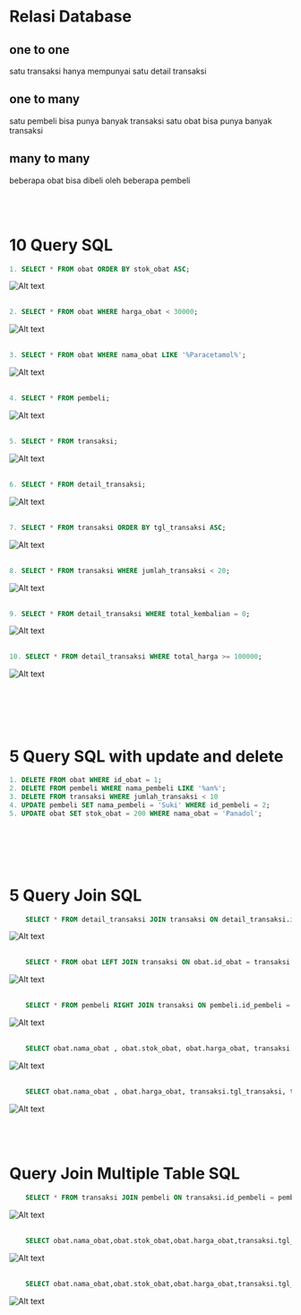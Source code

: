 # Relasi Database

## one to one

satu transaksi hanya mempunyai satu detail transaksi

## one to many

satu pembeli bisa punya banyak transaksi
satu obat bisa punya banyak transaksi

## many to many

beberapa obat bisa dibeli oleh beberapa pembeli
<br/><br/><br/><br/>

# 10 Query SQL

```sql
1. SELECT * FROM obat ORDER BY stok_obat ASC;
```

![Alt text](images/1.png?raw=true "1")
<br/><br/>

```sql
2. SELECT * FROM obat WHERE harga_obat < 30000;
```

![Alt text](images/2.png?raw=true "2")
<br/><br/>

```sql
3. SELECT * FROM obat WHERE nama_obat LIKE '%Paracetamol%';
```

![Alt text](images/3.png?raw=true "3")
<br/><br/>

```sql
4. SELECT * FROM pembeli;
```

![Alt text](images/4.png?raw=true "4")
<br/><br/>

```sql
5. SELECT * FROM transaksi;
```

![Alt text](images/5.png?raw=true "5")
<br/><br/>

```sql
6. SELECT * FROM detail_transaksi;
```

![Alt text](images/6.png?raw=true "6")
<br/><br/>

```sql
7. SELECT * FROM transaksi ORDER BY tgl_transaksi ASC;
```

![Alt text](images/7.png?raw=true "7")
<br/><br/>

```sql
8. SELECT * FROM transaksi WHERE jumlah_transaksi < 20;
```

![Alt text](images/8.png?raw=true "8")
<br/><br/>

```sql
9. SELECT * FROM detail_transaksi WHERE total_kembalian = 0;
```

![Alt text](images/9.png?raw=true "9")
<br/><br/>

```sql
10. SELECT * FROM detail_transaksi WHERE total_harga >= 100000;
```

![Alt text](images/10.png?raw=true "10")

<br/><br/><br/><br/>

# 5 Query SQL with update and delete

```sql
1. DELETE FROM obat WHERE id_obat = 1;
2. DELETE FROM pembeli WHERE nama_pembeli LIKE '%an%';
3. DELETE FROM transaksi WHERE jumlah_transaksi < 10
4. UPDATE pembeli SET nama_pembeli = 'Suki' WHERE id_pembeli = 2;
5. UPDATE obat SET stok_obat = 200 WHERE nama_obat = 'Panadol';
```

<br/><br/><br/><br/>

# 5 Query Join SQL

```sql
    SELECT * FROM detail_transaksi JOIN transaksi ON detail_transaksi.id_transaksi = transaksi.id_transaksi WHERE transaksi.jumlah_transaksi <= 5
```

![Alt text](images/11.png?raw=true "11")
<br/><br/>

```sql
    SELECT * FROM obat LEFT JOIN transaksi ON obat.id_obat = transaksi.id_obat WHERE transaksi.jumlah_transaksi IS NULL;
```

![Alt text](images/12.png?raw=true "12")
<br/><br/>

```sql
    SELECT * FROM pembeli RIGHT JOIN transaksi ON pembeli.id_pembeli = transaksi.id_transaksi ORDER BY transaksi.jumlah_transaksi ASC;
```

![Alt text](images/13.png?raw=true "13")
<br/><br/>

```sql
    SELECT obat.nama_obat , obat.stok_obat, obat.harga_obat, transaksi.tgl_transaksi, transaksi.jumlah_transaksi, (obat.harga_obat*transaksi.jumlah_transaksi) as total_harga FROM obat LEFT JOIN transaksi ON obat.id_obat = transaksi.id_obat WHERE nama_obat LIKE '%an%';
```

![Alt text](images/14n.png?raw=true "14")
<br/><br/>

```sql
    SELECT obat.nama_obat , obat.harga_obat, transaksi.tgl_transaksi, transaksi.jumlah_transaksi, (obat.harga_obat*transaksi.jumlah_transaksi) as total_harga FROM obat LEFT JOIN transaksi ON obat.id_obat = transaksi.id_obat WHERE (obat.harga_obat*transaksi.jumlah_transaksi) < 100000;
```

![Alt text](images/15.png?raw=true "15")
<br/><br/><br/><br/>

# Query Join Multiple Table SQL

```sql
    SELECT * FROM transaksi JOIN pembeli ON transaksi.id_pembeli = pembeli.id_pembeli JOIN detail_transaksi ON transaksi.id_transaksi = detail_transaksi.id_transaksi;
```

![Alt text](images/16.png?raw=true "16")
<br/><br/>

```sql
    SELECT obat.nama_obat,obat.stok_obat,obat.harga_obat,transaksi.tgl_transaksi, transaksi.jumlah_transaksi, detail_transaksi.total_harga, detail_transaksi.total_bayar, detail_transaksi.total_kembalian FROM transaksi JOIN obat ON transaksi.id_obat = obat.id_obat JOIN detail_transaksi ON transaksi.id_transaksi = detail_transaksi.id_transaksi;

```

![Alt text](images/17.png?raw=true "17")
<br/><br/>

```sql
    SELECT obat.nama_obat,obat.stok_obat,obat.harga_obat,transaksi.tgl_transaksi, transaksi.jumlah_transaksi, detail_transaksi.total_harga, detail_transaksi.total_bayar, detail_transaksi.total_kembalian, pembeli.nama_pembeli FROM transaksi JOIN obat ON transaksi.id_obat = obat.id_obat JOIN detail_transaksi ON transaksi.id_transaksi = detail_transaksi.id_transaksi JOIN pembeli ON transaksi.id_pembeli = pembeli.id_pembeli;
```

![Alt text](images/18.png?raw=true "18")

